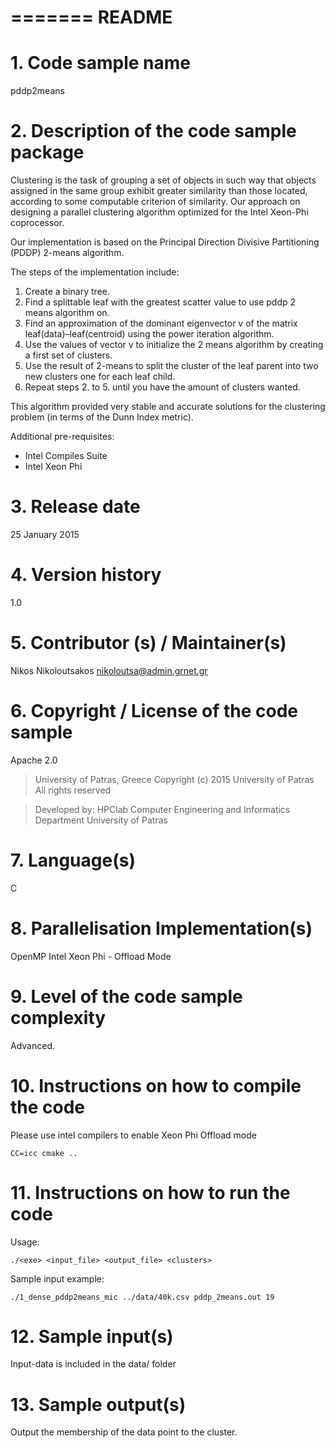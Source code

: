 =======
README
=======

# 1. Code sample name
pddp2means

# 2. Description of the code sample package
Clustering is the task of grouping a set of objects in such way
that objects assigned in the same group exhibit greater similarity
than those located, according to some computable criterion of
similarity. Our approach on designing a parallel clustering algorithm optimized for the Intel Xeon-Phi
coprocessor.

Our implementation is based on the Principal Direction Divisive Partitioning (PDDP) 2-means algorithm. 

The steps of the implementation include:

1. Create a binary tree.
2. Find a splittable leaf with the greatest scatter value to use pddp 2 means algorithm on.
3. Find an approximation of the dominant eigenvector v of the matrix leaf(data)–leaf(centroid) using the power iteration algorithm.
4. Use the values of vector v to initialize the 2 means algorithm by creating a first set of clusters.
5. Use the result of 2-means to split the cluster of the leaf parent into two new clusters one for each leaf child.
6. Repeat steps 2. to 5. until you have the amount of clusters wanted.

This algorithm provided very stable and accurate solutions for the clustering problem (in terms of the Dunn Index metric).

Additional pre-requisites:
* Intel Compiles Suite
* Intel Xeon Phi

# 3. Release date
25 January 2015

# 4. Version history 
1.0

# 5. Contributor (s) / Maintainer(s) 
Nikos Nikoloutsakos <nikoloutsa@admin.grnet.gr>

# 6. Copyright / License of the code sample
Apache 2.0

> University of Patras, Greece
> Copyright (c) 2015 University of Patras
> All rights reserved

> Developed by: HPClab 
> Computer Engineering and Informatics Department
> University of Patras

# 7. Language(s) 
C

# 8. Parallelisation Implementation(s)
OpenMP
Intel Xeon Phi - Offload Mode

# 9. Level of the code sample complexity 
Advanced.

# 10. Instructions on how to compile the code
Please use intel compilers to enable Xeon Phi Offload mode
```
CC=icc cmake ..
```

# 11. Instructions on how to run the code
Usage:
```
./<exe> <input_file> <output_file> <clusters>
```

Sample input example:
```
./1_dense_pddp2means_mic ../data/40k.csv pddp_2means.out 19
```

# 12. Sample input(s)
Input-data is included in the data/ folder

# 13. Sample output(s)
Output the membership of the data point to the cluster.
